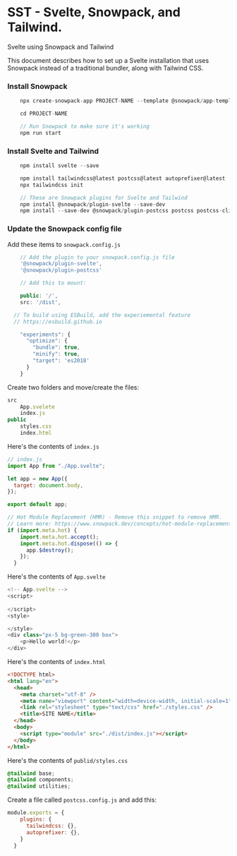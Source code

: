 # SST - Svelte, Snowpack, and Tailwind.

Svelte using Snowpack and Tailwind

This document describes how to set up a Svelte installation that uses Snowpack instead of a traditional bundler, along with Tailwind CSS.


### Install Snowpack


```js
    npx create-snowpack-app PROJECT-NAME --template @snowpack/app-template-minimal

    cd PROJECT-NAME

    // Run Snowpack to make sure it's working
    npm run start
```

### Install Svelte and Tailwind

```js
    npm install svelte --save

    npm install tailwindcss@latest postcss@latest autoprefixer@latest
    npx tailwindcss init

    // These are Snowpack plugins for Svelte and Tailwind
    npm install @snowpack/plugin-svelte --save-dev
    npm install --save-dev @snowpack/plugin-postcss postcss postcss-cli
```

### Update the Snowpack config file

Add these items to `snowpack.config.js`

```js
    // Add the plugin to your snowpack.config.js file
    '@snowpack/plugin-svelte',
    '@snowpack/plugin-postcss'

    // Add this to mount:

    public: '/',
    src: '/dist',

  // To build using ESBuild, add the experiemental feature
  // https://esbuild.github.io

    "experiments": {
      "optimize": {
        "bundle": true,
        "minify": true,
        "target": 'es2018'
      }
    }
```


Create two folders and move/create the files:

```js
src
    App.svelete
    index.js
public
    styles.css
    index.html
```

Here's the contents of `index.js`

```js
// index.js
import App from "./App.svelte";

let app = new App({
  target: document.body,
});

export default app;

// Hot Module Replacement (HMR) - Remove this snippet to remove HMR.
// Learn more: https://www.snowpack.dev/concepts/hot-module-replacement
if (import.meta.hot) {
    import.meta.hot.accept();
    import.meta.hot.dispose(() => {
      app.$destroy();
    });
  }
```

Here's the contents of `App.svelte`

```js
<!-- App.svelte -->
<script>
 
</script>
<style>

</style>
<div class="px-5 bg-green-300 box">
    <p>Hello world!</p>
</div>
```

Here's the contents of `index.html`

```html
<!DOCTYPE html>
<html lang="en">
  <head>
    <meta charset="utf-8" />
    <meta name="viewport" content="width=device-width, initial-scale=1" />
    <link rel="stylesheet" type="text/css" href="./styles.css" />
    <title>SITE NAME</title>
  </head>
  <body>
    <script type="module" src="./dist/index.js"></script>
  </body>
</html>
```

Here's the contents of `publid/styles.css`

```css
@tailwind base;
@tailwind components;
@tailwind utilities;
```

Create a file called `postcss.config.js` and add this:

```js
module.exports = {
    plugins: {
      tailwindcss: {},
      autoprefixer: {},
    }
  }
```
